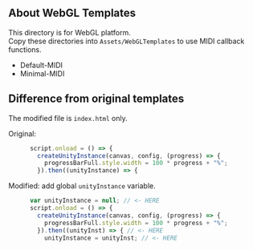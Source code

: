 ## About WebGL Templates

This directory is for WebGL platform. <br />
Copy these directories into `Assets/WebGLTemplates` to use MIDI callback functions.

- Default-MIDI
- Minimal-MIDI

## Difference from original templates

The modified file is `index.html` only.

Original:
```js
      script.onload = () => {
        createUnityInstance(canvas, config, (progress) => {
          progressBarFull.style.width = 100 * progress + "%";
        }).then((unityInstance) => {
```

Modified: add global `unityInstance` variable.
```js
      var unityInstance = null; // <- HERE
      script.onload = () => {
        createUnityInstance(canvas, config, (progress) => {
          progressBarFull.style.width = 100 * progress + "%";
        }).then((unityInst) => { // <- HERE
          unityInstance = unityInst; // <- HERE
```
